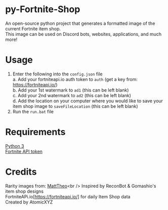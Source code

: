 # py-Fortnite-Shop
An open-source python project that generates a formatted image of the current Fortnite item shop.<br />
This image can be used on Discord bots, websites, applications, and much more!<br />

# Usage
1. Enter the following into the `config.json` file<br />
  a. Add your fortniteapi.io auth token to `auth` (get a key from: https://fortniteapi.io/)<br />
  b. Add your 1st watermark to `ad1` (this can be left blank)<br />
  c. Add your 2nd watermark to `ad2` (this can be left blank)<br />
  d. Add the location on your computer where you would like to save your item shop image to `saveFileLocation` (this can be left blank)<br />
2. Run the `run.bat` file<br />

# Requirements
[Python 3](https://www.python.org/downloads/)<br />
[Fortnite API token](https://fortniteapi.io/)<br />

# Credits
Rarity images from: [MattTheo](https://twitter.com/MattTheo_)<br />
Inspired by ReconBot & Gomashio's item shop designs<br />
FortniteAPi.io[https://fortniteapi.io/] for daily Item Shop data<br />
Created by AtomicXYZ<br />
